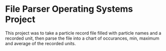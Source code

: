 # File Parser Operating Systems Project

This project was to take a particle record file filled with particle names and a recorded unit, then parse the file into a chart of occurances, min, maximum and average of the recorded units.